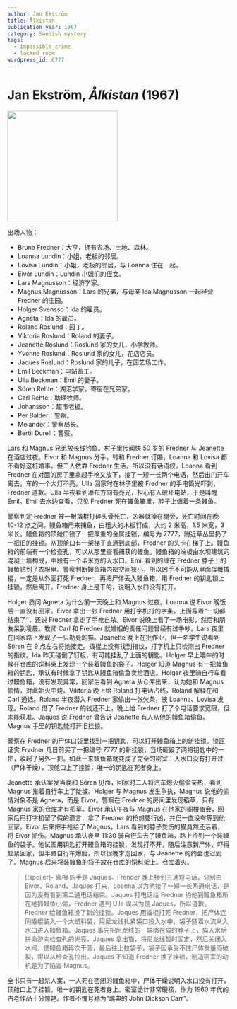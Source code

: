 ```yaml
---
author: Jan Ekström
title: Ålkistan
publication_year: 1967
category: Swedish mystery
tags:
  - impossible_crime
  - locked_room
wordpress_id: 6777
---
```


# Jan Ekström, <i>Ålkistan</i> (1967)

<img src=images/1967_cover.jpg width=250/>

出场人物：
* Bruno Fredner：大亨，拥有农场、土地、森林。
* Loanna Lundin：小姐，老板的邻居。
* Lovisa Lundin：小姐，老板的邻居，与 Loanna 住在一起。
* Eivor Lundin：Lundin 小姐们的侄女。
* Lars Magnusson：经济学家。
* Magnus Magnusson：Lars 的兄弟，与母亲 Ida Magnusson 一起经营 Fredner 的庄园。
* Holger Svensso：Ida 的雇员。
* Agneta：Ida 的雇员。
* Roland Roslund：园丁。
* Viktoria Roslund：Roland 的妻子。
* Jeanette Roslund：Roslund 家的女儿，小学教师。
* Yvonne Roslund：Roslund 家的女儿，花店店员。
* Jaques Roslund：Roslund 家的儿子，在园艺场工作。
* Emil Beckman：电站监工。
* Ulla Beckman：Emil 的妻子。
* Sören Rehte：湖沼学家，寄宿在兄弟家。
* Carl Rehte：助理牧师。
* Johansson：超市老板。
* Per Balder：警察。
* Melander：警察局长。
* Bertil Durell：警察。

Lars 和 Magnus 兄弟放长线钓鱼。村子里传闻快 50 岁的 Fredner 与 Jeanette 在酒店过夜。Eivor 和 Magnus 分手，转和 Fredner 订婚，Loanna 和 Lovisa 都不看好这桩婚事，但二人依靠 Fredner 生活，所以没有话语权。Loanna 看到 Fredner 在对面的房子里拿起手枪又放下，接了一短一长两个电话，然后出门开车离去，车的一个大灯不亮。Ulla 回家时在林子里被 Fredner 的手电筒光吓到，Fredner 道歉。Ulla 半夜看到瀑布方向有亮光，担心有人破坏电站，于是叫醒 Emil。Emil 去水边查看，只见 Fredner 死在鳗鱼箱里，脖子上缠着一条鳗鱼。

警察判定 Fredner 被一根撬棍打碎头骨死亡，凶器就掉在腿旁，死亡时间在晚 10-12 点之间。鳗鱼箱用来捕鱼，由粗大的木板钉成，大约 2 米高，1.5 米宽，3 米长。鳗鱼箱的顶舱口锁了一把厚重的金属挂锁，编号为 7777，附近草丛里扔了一把旧的挂锁。从顶舱口有一架梯子直通到底部，Fredner 的头卡在梯子上。鳗鱼箱的前端有一个检查孔，可以从那里查看捕获的鳗鱼。鳗鱼箱的端板由水坝建筑的混凝土墙构成，中段有一个半米宽的入水口。Emil 看到的缠在 Fredner 脖子上的鳗鱼钻到了衣服里。警察判断鳗鱼箱内部空间狭小，所以凶手不可能从里面挥舞撬棍，一定是从外面打死 Fredner，再把尸体丢入鳗鱼箱，用 Fredner 的钥匙锁上挂锁，然后离开。Fredner 身上是干的，说明入水口没有打开。

Holger 质问 Agneta 为什么前一天晚上和 Magnus 过夜。Loanna 说 Eivor 晚饭后一直没有回家。Eivor 拿出一张 Fredner 用打字机打的字条，上面写着“一切都结束了”，还说 Fredner 拿走了手枪自杀。Eivor 说晚上看了一场电影，然后和朋友呆到凌晨。牧师 Carl 和 Fredner 就婚姻的责任问题曾经有过争吵。Lars 夜里在回家路上发现了一只勒死的猫。Jeanette 晚上在批作业，但一名学生说看到 Sören 在 9 点左右将她接走。撬棍上没有找到指纹，打字机上只检测出 Fredner 的指纹。Ida 昨天碰倒了钉板，有可能挂乱了上面的钥匙。Holger 早上喂牛的时候在仓库的饲料架上发现一个装着鳗鱼的袋子。Holger 知道 Magnus 有一把鳗鱼箱的钥匙，承认有时候拿了钥匙从鳗鱼箱偷鱼卖给酒店。Holger 夜里骑自行车看过鳗鱼箱，没有发现异常，回家后看到 Agneta 从仓库出来，认为她和 Magnus 偷情，对此妒火中烧。Viktoria 晚上给 Roland 打电话占线，Roland 解释在和 Carl 通话。Roland 半夜潜入 Fredner 家偷出一张欠条，被 Loanna、Lovisa 发现。Roland 借了 Fredner 的钱还不上，晚上给 Fredner 打了个电话要求宽限，但未能获准。Jaques 说 Fredner 曾告诉 Jeanette 有人从他的鳗鱼箱偷鱼。Magnus 手里的钥匙能打开旧挂锁。

警察在 Fredner 的尸体口袋里找到一把钥匙，可以打开鳗鱼箱上的新挂锁。锁匠证实 Fredner 几日前买了一把编号 7777 的新挂锁，当场砸毁了两把钥匙中的一把，收起了另外一把。如此一来鳗鱼箱就变成了完全的密室：入水口没有打开过（尸体干燥），顶舱口上了挂锁，唯一的钥匙在死者身上。

Jeanette 承认案发当晚和 Sören 见面，回家时二人将汽车熄火偷偷亲热，看到 Magnus 推着自行车上了陡坡。Holger 与 Magnus 发生争执，Magnus 说他的偷情对象不是 Agneta，而是 Eivor。警察在 Fredner 的房间里发现稻草，只有 Magnus 家的仓库才有稻草。Eivor 承认午夜与 Magnus 在他家的阁楼幽会，回家后用打字机留了假的遗言，拿了 Fredner 的枪想要行凶，并但一直没有等到他回家。Eivor 后来把手枪给了 Magnus。Lars 看到的脖子受伤的猫竟然还活着，将 Eivor 抓伤。Magnus 承认夜里 11:30 骑自行车去了鳗鱼箱，路上捡到一个装鳗鱼的袋子。他试图用钥匙打开鳗鱼箱的挂锁，发现打不开，随后注意到尸体，吓得赶紧回家，但半路自行车爆胎，所以很晚才走回家，与 Jeanette 的约会也迟到了。Magnus 后来将装鳗鱼的袋子放在仓库的饲料架上。仓库着火。

> [!spoiler]- 真相
> 凶手是 Jaques。Frender 晚上接到三通短电话，分别由 Eivor、Roland、Jaques 打来，Loanna 以为他接了一短一长两通电话，是因为没有看到第二通电话结束。Jaques 打电话给 Fredner 约他到鳗鱼箱所在地抓鳗鱼小偷，Fredner 遇到 Ulla 误以为是 Jaques，所以道歉。Fredner 给鳗鱼箱换了新的挂锁。Jaques 用撬棍打死 Fredner，把尸体连同撬棍装入一个大塑料袋，用尼龙线扎紧袋口投入水中，袋子随着水流从入水口进入鳗鱼箱。Jaques 事先把尼龙线的一端绑在猫的脖子上，猫入水后拼命游向检查孔的光亮，Jaques 拿出猫，将尼龙线暂时固定，然后关闭入水阀，使鳗鱼箱再次干涸，最后往上拉袋子，袋子因承受不住尸体重量而破裂，得以从检查孔拉出。Jaques 不知道 Fredner 换了挂锁，制造密室的动机是为了陷害 Magnus。

全书只有一起杀人案，一人死在密闭的鳗鱼箱中，尸体干燥说明入水口没有打开，顶舱口上了挂锁，唯一的钥匙在死者身上。密室诡计非常硬核，作为 1960 年代的古老作品十分惊艳。作者不愧号称为“瑞典的 John Dickson Carr”。